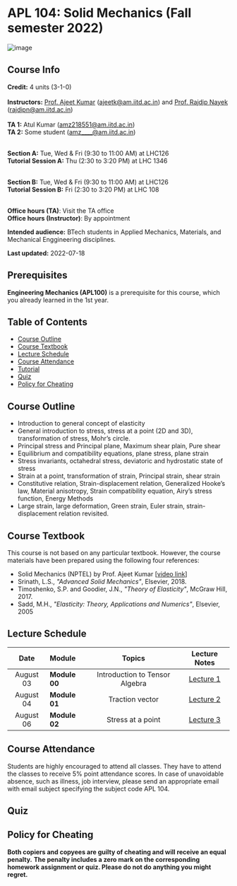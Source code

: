 # APL 104: Solid Mechanics (Fall semester 2022)

![image](https://user-images.githubusercontent.com/109568856/179663482-8b6b6fb0-1ed7-494c-9b82-5f720bb4d614.png)


## Course Info

**Credit:** 4 units (3-1-0) <br> <br>
**Instructors:** [Prof. Ajeet Kumar](https://web.iitd.ac.in/~ajeetk/) (ajeetk@am.iitd.ac.in) and [Prof. Rajdip Nayek](https://sites.google.com/view/rajdip-nayek/) (rajdipn@am.iitd.ac.in) <br> <br>
**TA 1:** Atul Kumar (amz218551@am.iitd.ac.in) <br> 
**TA 2:** Some student (amz____@am.iitd.ac.in) <br><br> 

**Section A:** Tue, Wed & Fri (9:30 to 11:00 AM) at LHC126 <br> 
**Tutorial Session A:** Thu (2:30 to 3:20 PM) at LHC 1346 <br> <br>

**Section B:** Tue, Wed & Fri (9:30 to 11:00 AM) at LHC126 <br> 
**Tutorial Session B:** Fri (2:30 to 3:20 PM) at LHC 108 <br> <br>

**Office hours (TA)**: Visit the TA office <br> 
**Office hours (Instructor)**: By appointment <br>

**Intended audience:** BTech students in Applied Mechanics, Materials, and Mechanical Enggineering disciplines.

**Last updated:** 2022-07-18  

## Prerequisites
**Engineering Mechanics (APL100)** is a prerequisite for this course, which you  already learned in the 1st year. 

## Table of Contents
- [Course Outline](#course-outline)
- [Course Textbook](#course-textbook)
- [Lecture Schedule](#)
- [Course Attendance](#course-attendance)
- [Tutorial](#tutorial)
- [Quiz](#quiz)
- [Policy for Cheating](#policy-for-cheating)
<!--
- [Homework Assignment](#homework-assignment)
- [Communication](#communication)
- [Grading](#grading)
- [Note](#note)
-->

## Course Outline
- Introduction to general concept of elasticity
- General introduction to stress, stress at a point (2D and 3D), transformation of stress, Mohr’s circle.
- Principal stress and Principal plane, Maximum shear plain, Pure shear
- Equilibrium and compatibility equations, plane stress, plane strain
- Stress invariants, octahedral stress, deviatoric and hydrostatic state of stress
- Strain at a point, transformation of strain, Principal strain, shear strain
- Constitutive relation, Strain-displacement relation, Generalized Hooke’s law, Material anisotropy, Strain compatibility equation, Airy’s stress function, Energy Methods
- Large strain, large deformation, Green strain, Euler strain, strain-displacement relation revisited.

<!--
This course includes lectures, tutorials, homework assignments, and quizzes:
* [**Lectures**](#lecture-schedule) are to cover the major topics. 
* [**Tutorials**](#tutorial) are resources to assist students to solve the problems in the course material, homework assignments, and quizzes. Students can find the problems on [*Tutorial*]    
* [**Homework assignments**](#homework-assignment) are to provide practice for evaluating your progress on the understanding of the course material. 
* [**Quizzes**](#quiz) are to evaluate your knowledge and understanding. There will be *three quizzes* over the course. 


## Course Objectives
By the end of this course, the students should be able to  
1. Define stress and strain tensors
2. Determine strain invariants, principal strains and their directions.
3. Develop constitutive relationships between stress and strain for linearly elastic solid.
-->

## Course Textbook 
This course is not based on any particular textbook. However, the course materials have been prepared using the following four references:
* Solid Mechanics (NPTEL) by Prof. Ajeet Kumar [[video link](https://www.youtube.com/playlist?list=PLp6ek2hDcoNALS0KiBAUiCwrTrvil2vL3)]
* Srinath, L.S., *"Advanced Solid Mechanics"*, Elsevier, 2018.
* Timoshenko, S.P. and Goodier, J.N., *"Theory of Elasticity"*, McGraw Hill, 2017.
* Sadd, M.H., *"Elasticity: Theory, Applications and Numerics"*, Elsevier, 2005

## Lecture Schedule

| Date |Module|Topics|Lecture Notes|
|:----:|:-----|:---------:|:----:|
|August 03|**Module 00**| Introduction to Tensor Algebra | [Lecture 1](notes/Lecture1.pdf)|
|August 04|**Module 01**| Traction vector | [Lecture 2](notes/Lecture2.pdf)|
|August 06|**Module 02**| Stress at a point | [Lecture 3](notes/Lecture3.pdf)|

## Course Attendance
Students are highly encouraged to attend all classes. They have to attend the classes to receive 5% point attendance scores. In case of unavoidable absence, such as illness, job interview, please send an appropriate email with email subject specifying the subject code APL 104.

<!--
Again, students **do not have to** inform TA or instructor for their absent in the class. No matter the reason, students **cannot** get the point if they do not join the game during the class. Students can still get a full attendance mark although they miss one or two classes (games). Thus, we will **not arrange a special accommodation for the attendance.** Please do not send an email to the instructor or TA to explain your absent.   
-->

## Quiz

<!--
### Schedule 
## AE

|Quiz|Topics|Date|Duration|Location|Instruction|
|:---|:-------|:-----|:----|:----|:----|
|**Quiz 01**|Module 01 ~ 02|May 19 at 12:30 pm|100 minutes|CPH 1346|[**Link**](doc/Quiz1_Description.md)|
|**Quiz 02**|Module 01 ~ 05|June 09 at 12:30 pm|120 minutes|CPH 1346|[**Link**](doc/Quiz2_Description.md)|
|**Quiz 03**|Module 01 ~ 07|July 07 at 12:30 pm|120 minutes|CPH 1346|TBD|
|**Quiz 04**|Module 01 ~ 07, 09, 11|August 4|150 minutes|CPH 1346|TBD|

## ENVE/GEOE
|Quiz|Topics|Date|Duration|Location|Instruction|
|:---|:-------|:-----|:----|:----|:----|
|**Quiz 01**|Module 01 ~ 02|May 20 at 2:30 pm|100 minutes|CPH 1346|[**Link**](doc/Quiz1_Description.md)|
|**Quiz 02**|Module 01 ~ 05|June 10 at 2:30 pm|120 minutes|CPH 1346|[**Link**](doc/Quiz2_Description.md)|
|**Quiz 03**|Module 01 ~ 07|July 08 at 2:30 pm|120 minutes|CPH 1346|[**Link**](doc/Quiz3_Description.md)|
|**Quiz 04**|Module 01 ~ 07, 09, 11|August 4|150 minutes|CPH 1346|TBD|
-->

## Policy for Cheating 
<!-- <del>Students are encouraged to work in groups through collaborative learning only for homework assignments </del>. 
-->

**Both copiers and copyees are guilty of cheating and will receive an equal penalty.** **The penalty includes a zero mark on the corresponding homework assignment or quiz. Please do not do anything you might regret.** 

<!--         
## Homework Assignment
The homework assignments will be designed using the MATLAB Grader. This tool allows students instant feedback on the correctness of their solutions through the pre-designed testers. Thus, students can be highly motivated and inspired to persevere with completing the assignments. Problems in the homework assignments are more challenging than examples or problems in the course materials. You might seek bits of help from your colleagues or TAs. 

You do not get used to writing your script directly to the MATLAB Grader only to pass the testers. For quizzes, students will only be able to submit their code on MATLAB Grader with a limited number. Thus, students are encouraged to use the MATLAB (program) editor to prepare the problems in the quizzes.  

There are 8 homework assignments. Each homework assignment have 2 points on a final grade and students can get the maximum 12 points from the homework assignment. This means students get a full mark (12 points) if they submit 6 homework assignments **on time**. **No late submission will be accepted for any reason.** **All delayed submission will be zero**. Although students are not able to submit the homeworks beyond their control (E.g., illness, job interview), **the instructor will not give any accommodation.** Thus, please do not waste your two chances for optional submission. Students do not ask TAs or instructor delayed submission. In case of significant health issues that stop from submitting more than two weeks, students should contact both the First-Year Engineering Office and the instructor and get a formal approval.   

TAs will not manually grade students' homework. If they pass all testers, they will get a full mark. All problems are equal weights. For example, students pass only 3 questions out of 6, students will get 1 point.  

Note that TAs will check the time records of the latest submitted solutions. Please do not revise (resubmit) your homework assignment after due date. This will be considered as delay submission. 



### Schedule

|HW|Topic|Start date|Due date|
|:---|:-----|:-----|:----|
|HW 01|Module 01            |May 04|May 13|
|HW 02|Module 01 ~ Module 02|May 09|May 20|
|HW 03|Module 01 ~ Module 04|May 23|June 03|
|HW 04|Module 01 ~ Module 05|May 30|June 10|
|HW 05|Module 01 ~ Module 06|June 20|July 04|
|HW 06|Module 01 ~ Module 07|June 27|July 08|
|HW 07|Module 01 ~ Module 07, 09|July 11|July 22|
|HW 08|Module 01 ~ Module 07, 09, 11|July 18|July 28|

* Students can start homework assignments anytime if they are visible in the MATLAB Grader.

## Communication  
**All communication will be made through LEARN but all information related to the course will be posted on this course website.** Students are responsible for checking the course website regularly. LEARN will be only used for announcements and online Q&A discussions.   

Students are invited to ask questions and answer them and share their knowledge and resources. Please direct your communications to the Discussion Forum on LEARN. However, if there is a good reason not to use the discussion forum (e.g., personal matters, a question that might reveal your solution of your report, etc.), please directly contact the TAs or instructor via MS Team.  

To encourage participation, when students ask at least one question each month in LEARN, they will receive **1 point of an engagement extra points each month**. Students will receive up to 4 points in total. **If the questions are trivial and easy to be answered from the course materials or lecture/tutorial videos, they will not be counted.** 

Please follow the instruction having Discussions on LEARN below:
- Please be respectful of your peers, instructor, and others in your posts and comments.
- **When you ask questions about tutorial problems, please indicate the problem number in the title. (e.g., M01001: YOUR TITLE)** 
- Asking good questions is another way of learning by summarizing and explaining what you know and do not know. Thoughtful questions and answers will help all students in this class. Before posting a question, please ask yourself whether you are truly stuck (meaning that the answers cannot be readily found on the web) and your questions are complete and legible.
- In addition, please check if the same question was asked before.  
- Inappropriate posts and comments will be immediately deleted and closed without notice.

Before you ask questions, please take a look at the following [**Q&A document**](qna) first. It is a compilation of frequently asked questions for each Module. You might find the answers to your questions!

## Grading  

|Component|Scores|
|:---|:-----|
|**Pre-assessment**| 9 |
|**Attendance**| 9 |
|**Homework assignments**| 12 |
|**Quiz #1**| 10 |
|**Quiz #2**| 15 |
|**Quiz #3**| 20 |
|**Quiz #4**| 25 |
|**Online engagement**|extra up to 4*|
|**Total** |100| 

## Note
### Academic integrity
In order to maintain a culture of academic integrity, members of the University of Waterloo community are expected to promote honesty, trust, fairness, respect and responsibility. [Check <a href="https://uwaterloo.ca/academic-integrity/">the Office of Academic Integrity</a> for more information.]</p>

### Grievance 
A student who believes that a decision affecting some aspect of his/her university life has been unfair or unreasonable may have grounds for initiating a grievance. Read <a href="https://uwaterloo.ca/secretariat-general-counsel/node/100">Policy 70, Student Petitions and Grievances, Section 4</a>. When in doubt, please be certain to contact the department’s administrative assistant who will provide further assistance.</p>

### Discipline
A student is expected to know what constitutes academic integrity to avoid committing an academic offence, and to take responsibility for his/her actions. [Check <a href="https://uwaterloo.ca/academic-integrity/">the Office of Academic Integrity</a> for more information.] A student who is unsure whether an action constitutes an offence, or who needs help in learning how to avoid offences (e.g., plagiarism, cheating) or about “rules” for group work/collaboration should seek guidance from the course instructor, academic advisor, or the undergraduate associate dean. For information on categories of offences and types of penalties, students should refer to <a href="https://uwaterloo.ca/secretariat-general-counsel/node/97">Policy 71, Student Discipline</a>. For typical penalties, check <a href="https://uwaterloo.ca/secretariat-general-counsel/node/131">Guidelines for the Assessment of Penalties</a>.</p>


### Note for students with disabilities 
<a href="https://uwaterloo.ca/disability-services/">AccessAbility Services</a>, located in Needles Hall, Room 1401, collaborates with all academic departments to arrange appropriate accommodations for students with disabilities without compromising the academic integrity of the curriculum. If you require academic accommodations to lessen the impact of your disability, please register with AccessAbility Services at the beginning of each academic term.</p>

### Turnitin.com
Text matching software (Turnitin®) may be used to screen assignments in this course. Turnitin® is used to verify that all materials and sources in assignments are documented. Students' submissions are stored on a U.S. server, therefore students must be given an alternative (e.g., scaffolded assignment or annotated bibliography), if they are concerned about their privacy and/or security. Students will be given due notice, in the first week of the term and/or at the time assignment details are provided, about arrangements and alternatives for the use of Turnitin in this course.</p>

<p>It is the responsibility of the student to notify the instructor if they, in the first week of term or at the time assignment details are provided, wish to submit alternate assignment.</p>
-->
